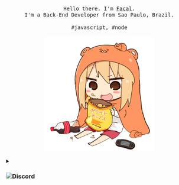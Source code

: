 <p align="center">
  <br>
  <br>
  <br>
  <samp>Hello there. I'm <a href="https://github.com/facalz">Facal</a>.<br> I'm a Back-End Developer from Sao Paulo, Brazil.<br><br>#javascript, #node</samp>
  <br>
  <br>
  <img src="https://github.com/facalz/facalz/blob/main/picture.png" target="_blank" width="300"/>
  
  <details><summary>
  <h3><img src="https://discord.com/assets/3437c10597c1526c3dbd98c737c2bcae.svg" target="_blank" width="25"/>Discord</h3>
  </summary>

<a align="center" target="_blank" rel="nofollow">
      <img src="https://lanyard-profile-readme.vercel.app/api/506850276863508491?idleMessage=Offline..." alt="Discord Presence">
   </a>

</details>
</p>
